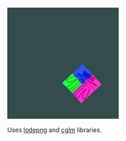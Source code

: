 ![5.0_HelloTranformation](/screenshots/5.0_HelloTranformation.png)

Uses [lodepng](https://lodev.org/lodepng/) and [cglm](https://github.com/recp/cglm) libraries.
